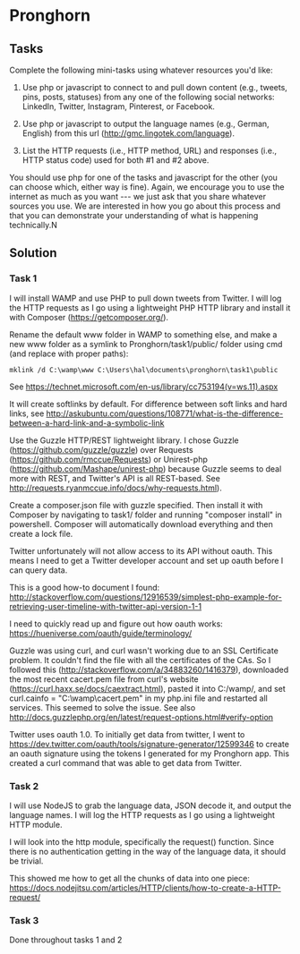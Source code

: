 # Pronghorn

## Tasks

Complete the following mini-tasks using whatever resources you'd like:

1. Use php or javascript to connect to and pull down content (e.g., tweets, pins, posts, statuses) from any one of the following social networks: LinkedIn, Twitter, Instagram, Pinterest, or Facebook.

2. Use php or javascript to output the language names (e.g., German, English) from this url (http://gmc.lingotek.com/language).

3. List the HTTP requests (i.e., HTTP method, URL) and responses (i.e., HTTP status code) used for both #1 and #2 above.

You should use php for one of the tasks and javascript for the other (you can choose which, either way is fine).  Again, we encourage you to use the internet as much as you want --- we just ask that you share whatever sources you use.  We are interested in how you go about this process and that you can demonstrate your understanding of what is happening technically.N

## Solution

### Task 1

I will install WAMP and use PHP to pull down tweets from Twitter. I will log the HTTP requests as I go using a lightweight PHP HTTP library and install it with Composer (https://getcomposer.org/).

Rename the default www folder in WAMP to something else, and make a new www folder as a symlink to Pronghorn/task1/public/ folder using cmd (and replace with proper paths):

    mklink /d C:\wamp\www C:\Users\hal\documents\pronghorn\task1\public

See https://technet.microsoft.com/en-us/library/cc753194(v=ws.11).aspx

It will create softlinks by default. For difference between soft links and hard links, see http://askubuntu.com/questions/108771/what-is-the-difference-between-a-hard-link-and-a-symbolic-link

Use the Guzzle HTTP/REST lightweight library. I chose Guzzle (https://github.com/guzzle/guzzle) over Requests (https://github.com/rmccue/Requests) or Unirest-php (https://github.com/Mashape/unirest-php) because Guzzle seems to deal more with REST, and Twitter's API is all REST-based. See http://requests.ryanmccue.info/docs/why-requests.html).

Create a composer.json file with guzzle specified. Then install it with Composer by navigating to task1/ folder and running "composer install" in powershell. Composer will automatically download everything and then create a lock file.

Twitter unfortunately will not allow access to its API without oauth. This means I need to get a Twitter developer account and set up oauth before I can query data.

This is a good how-to document I found: http://stackoverflow.com/questions/12916539/simplest-php-example-for-retrieving-user-timeline-with-twitter-api-version-1-1

I need to quickly read up and figure out how oauth works: https://hueniverse.com/oauth/guide/terminology/

Guzzle was using curl, and curl wasn't working due to an SSL Certificate problem. It couldn't find the file with all the certificates of the CAs. So I followed this (http://stackoverflow.com/a/34883260/1416379), downloaded the most recent cacert.pem file from curl's website (https://curl.haxx.se/docs/caextract.html), pasted it into C:/wamp/, and set
    curl.cainfo = "C:\wamp\cacert.pem"
in my php.ini file and restarted all services. This seemed to solve the issue. See also http://docs.guzzlephp.org/en/latest/request-options.html#verify-option


Twitter uses oauth 1.0. To initially get data from twitter, I went to https://dev.twitter.com/oauth/tools/signature-generator/12599346 to create an oauth signature using the tokens I generated for my Pronghorn app. This created a curl command that was able to get data from Twitter.


### Task 2

I will use NodeJS to grab the language data, JSON decode it, and output the language names. I will log the HTTP requests as I go using a lightweight HTTP module.

I will look into the http module, specifically the request() function. Since there is no authentication getting in the way of the language data, it should be trivial.

This showed me how to get all the chunks of data into one piece: https://docs.nodejitsu.com/articles/HTTP/clients/how-to-create-a-HTTP-request/


### Task 3

Done throughout tasks 1 and 2



